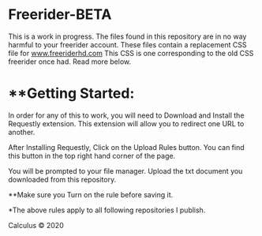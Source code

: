 # Freerider-BETA
This is a work in progress. The files found in this repository are in no way harmful to your freerider account. These files contain a replacement CSS file for www.freeriderhd.com This CSS is one corresponding to the old CSS freerider once had. Read more below.

# **Getting Started:

In order for any of this to work, you will need to Download and Install the Requestly extension. This extension will allow you to redirect one URL to another.

After Installing Requestly, Click on the Upload Rules button. You can find this button in the top right hand corner of the page.

You will be prompted to your file manager. Upload the txt document you downloaded from this repository.

**Make sure you Turn on the rule before saving it.

*The above rules apply to all following repositories I publish.



Calculus © 2020
